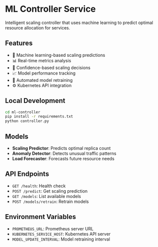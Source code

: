 # ML Controller Service

Intelligent scaling controller that uses machine learning to predict optimal resource allocation for services.

## Features

- 🧠 Machine learning-based scaling predictions
- 📊 Real-time metrics analysis
- 🎯 Confidence-based scaling decisions
- 📈 Model performance tracking
- 🔄 Automated model retraining
- ⚙️ Kubernetes API integration

## Local Development

```bash
cd ml-controller
pip install -r requirements.txt
python controller.py
```

## Models

- **Scaling Predictor**: Predicts optimal replica count
- **Anomaly Detector**: Detects unusual traffic patterns
- **Load Forecaster**: Forecasts future resource needs

## API Endpoints

- `GET /health`: Health check
- `POST /predict`: Get scaling prediction
- `GET /models`: List available models
- `POST /models/retrain`: Retrain models

## Environment Variables

- `PROMETHEUS_URL`: Prometheus server URL
- `KUBERNETES_SERVICE_HOST`: Kubernetes API server
- `MODEL_UPDATE_INTERVAL`: Model retraining interval

